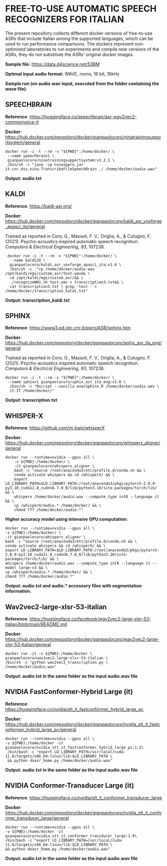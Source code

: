 
# FREE-TO-USE AUTOMATIC SPEECH RECOGNIZERS FOR ITALIAN
The present repository collects different docker versions of free-to-use ASRs that include Italian among the supported languages, which can be used to run performance comparisons. The dockers represent non-optimized laboratories to run experiments and compile new versions of the ASRs, they do not substitute the ASRs' original docker images.

**Sample file:** https://data.d4science.net/53BM

**Optimal input audio format:** WAVE, mono, 16 bit, 16kHz

**Sample run (on audio.wav input, executed from the folder containing the wave file)**:

## SPEECHBRAIN
**Reference**: https://huggingface.co/speechbrain/asr-wav2vec2-commonvoice-it

**Docker**: https://hub.docker.com/repository/docker/gianpaolocoro/ninatrainingsupportsystem/general

    docker run -i -t --rm -v "${PWD}":/home/docker/ \
     --name speechbrain1 \
     gianpaolocoro/ninatrainingsupportsystem:v1.2.1 \
     /bin/sh -c "java -cp ninasppro.jar it.cnr.dss.nina.TranscribeFileSpeechBrain ./ /home/docker/audio.wav"

 **Output: audio.txt**
 

## KALDI
**Reference**: https://kaldi-asr.org/

**Docker**: https://hub.docker.com/repository/docker/gianpaolocoro/kaldi_asr_voxforge_apasci_ita/general

Trained as reported in Coro, G., Massoli, F. V., Origlia, A., & Cutugno, F. (2021). Psycho-acoustics inspired automatic speech recognition. _Computers & Electrical Engineering_, _93_, 107238.

     docker run -i -t --rm -v "${PWD}":/home/docker/ \
      --name kaldi20 \
      gianpaolocoro/kaldi_asr_voxforge_apasci_ita:v1.0 \
      /bin/sh -c  "cp /home/docker/audio.wav /opt/kaldi/egs/custom_asr/test.wav&& \
      cd /opt/kaldi/egs/custom_asr/&& \
      ./recognizeNN1.sh test.wav > transcription3.txt&& \
      cat transcription3.txt | grep 'test ' > /home/docker/transcription_kaldi.txt"

  
  **Output: transcription_kaldi.txt**
   
## SPHINX
**Reference**: https://www3.pd.istc.cnr.it/piero/ASR/sphinx.htm

**Docker**: https://hub.docker.com/repository/docker/gianpaolocoro/sphix_asr_ita_eng/general

Trained as reported in Coro, G., Massoli, F. V., Origlia, A., & Cutugno, F. (2021). Psycho-acoustics inspired automatic speech recognition. _Computers & Electrical Engineering_, _93_, 107238.

    docker run -i -t --rm -v "${PWD}":/home/docker/ \
     --name sphinx1 gianpaolocoro/sphix_asr_ita_eng:v1.0 \
      /bin/sh -c "Rscript --vanilla execSphinx.R /home/docker/audio.wav \
      it-IT /home/docker/"
      
  **Output: transcription.txt**

## WHISPER-X  
**Reference**: https://github.com/m-bain/whisperX

**Docker**: https://hub.docker.com/repository/docker/gianpaolocoro/whisperx_aligner/general

    docker run --runtime=nvidia --gpus all \
    	-v ${PWD}:/home/docker/ \
    	-it gianpaolocoro/whisperx_aligner \
    	bash -c "source /root/anaconda3/etc/profile.d/conda.sh && \
    	conda activate whisperx && cd /whisperX/ && \
    	export LD_LIBRARY_PATH=$LD_LIBRARY_PATH:/root/anaconda3/pkgs/pytorch-2.0.0-py3.10_cuda11.8_cudnn8.7.0_0/lib/python3.10/site-packages/torch/lib/ && \
    	whisperx /home/docker/audio.wav --compute_type int8 --language it && \
    	cp /whisperX/audio.* /home/docker/ && \
    	chmod 777 /home/docker/audio.*"

**Higher accuracy model using intensive GPU computation:**

    docker run --runtime=nvidia --gpus all \
    -v ${PWD}:/home/docker/ \
    -it gianpaolocoro/whisperx_aligner \
    bash -c "source /root/anaconda3/etc/profile.d/conda.sh && \
    conda activate whisperx && cd /whisperX/ && \
    export LD_LIBRARY_PATH=$LD_LIBRARY_PATH:/root/anaconda3/pkgs/pytorch-2.0.0-py3.10_cuda11.8_cudnn8.7.0_0/lib/python3.10/site-packages/torch/lib/ && \
    whisperx /home/docker/audio.wav --compute_type int8 --language it --model large-v3 && \
    cp /whisperX/audio.* /home/docker/ && \
    chmod 777 /home/docker/audio.*"
    
**Output: audio.txt and audio.\* accessory files with segmentation information.**

## Wav2vec2-large-xlsr-53-italian  
**Reference**: https://huggingface.co/facebook/wav2vec2-large-xlsr-53-italian/blob/main/README.md

**Docker**: https://hub.docker.com/repository/docker/gianpaolocoro/wav2vec2-large-xlsr-53-italian/general

    docker run -it -v ${PWD}:/home/docker \
    gianpaolocoro/wav2vec2-large-xlsr-53-italian \
    /bin/sh -c "python wav2vec2_transcription.py \ 
    /home/docker/audio.wav"
    
       
**Output: audio.txt in the same folder as the input audio.wav file**

## NVIDIA FastConformer-Hybrid Large (it)
**Reference**: https://huggingface.co/nvidia/stt_it_fastconformer_hybrid_large_pc

**Docker**: https://hub.docker.com/repository/docker/gianpaolocoro/nvidia_stt_it_fastconformer_hybrid_large_pc/general

    docker run --runtime=nvidia --gpus all \
    -v ${PWD}:/home/docker -it gianpaolocoro/nvidia_stt_it_fastconformer_hybrid_large_pc:1.2\
     /bin/bash -c "export LD_LIBRARY_PATH=/usr/local/cuda-11.8/targets/x86_64-linux/lib:$LD_LIBRARY_PATH \
     && python doasr_home.py /home/docker/audio.wav"
     
       
**Output: audio.txt in the same folder as the input audio.wav file**

## NVIDIA Conformer-Transducer Large (it) 
**Reference**: https://huggingface.co/nvidia/stt_it_conformer_transducer_large

**Docker**: https://hub.docker.com/repository/docker/gianpaolocoro/nvidia_stt_it_conformer_transducer_large/general

    docker run --runtime=nvidia --gpus all \
    -v ${PWD}:/home/docker -it gianpaolocoro/nvidia_stt_it_conformer_transducer_large:1.0\
    /bin/bash -c "export LD_LIBRARY_PATH=/usr/local/cuda-11.8/targets/x86_64-linux/lib:$LD_LIBRARY_PATH \
    && python doasr_home.py /home/docker/audio.wav"

**Output: audio.txt in the same folder as the input audio.wav file**
